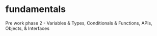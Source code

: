 # fundamentals
Pre work phase 2 - Variables &amp; Types, Conditionals &amp; Functions, APIs, Objects, &amp; Interfaces
